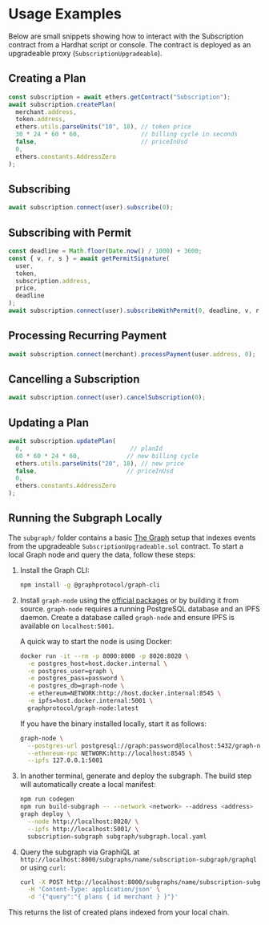 # Usage Examples

Below are small snippets showing how to interact with the Subscription contract from a Hardhat script or console. The contract is deployed as an upgradeable proxy (`SubscriptionUpgradeable`).

## Creating a Plan
```ts
const subscription = await ethers.getContract("Subscription");
await subscription.createPlan(
  merchant.address,
  token.address,
  ethers.utils.parseUnits("10", 18), // token price
  30 * 24 * 60 * 60,                 // billing cycle in seconds
  false,                             // priceInUsd
  0,
  ethers.constants.AddressZero
);
```

## Subscribing
```ts
await subscription.connect(user).subscribe(0);
```

## Subscribing with Permit
```ts
const deadline = Math.floor(Date.now() / 1000) + 3600;
const { v, r, s } = await getPermitSignature(
  user,
  token,
  subscription.address,
  price,
  deadline
);
await subscription.connect(user).subscribeWithPermit(0, deadline, v, r, s);
```

## Processing Recurring Payment
```ts
await subscription.connect(merchant).processPayment(user.address, 0);
```

## Cancelling a Subscription
```ts
await subscription.connect(user).cancelSubscription(0);
```

## Updating a Plan
```ts
await subscription.updatePlan(
  0,                              // planId
  60 * 60 * 24 * 60,             // new billing cycle
  ethers.utils.parseUnits("20", 18), // new price
  false,                         // priceInUsd
  0,
  ethers.constants.AddressZero
);
```

## Running the Subgraph Locally

The `subgraph/` folder contains a basic [The Graph](https://thegraph.com) setup
that indexes events from the upgradeable `SubscriptionUpgradeable.sol` contract.
To start a local Graph node and
query the data, follow these steps:

1. Install the Graph CLI:

   ```bash
   npm install -g @graphprotocol/graph-cli
   ```

2. Install `graph-node` using the [official packages](https://github.com/graphprotocol/graph-node/releases)
   or by building it from source. `graph-node` requires a running PostgreSQL
   database and an IPFS daemon. Create a database called `graph-node` and ensure
   IPFS is available on `localhost:5001`.

   A quick way to start the node is using Docker:

   ```bash
   docker run -it --rm -p 8000:8000 -p 8020:8020 \
     -e postgres_host=host.docker.internal \
     -e postgres_user=graph \
     -e postgres_pass=password \
     -e postgres_db=graph-node \
     -e ethereum=NETWORK:http://host.docker.internal:8545 \
     -e ipfs=host.docker.internal:5001 \
     graphprotocol/graph-node:latest
   ```

   If you have the binary installed locally, start it as follows:

   ```bash
   graph-node \
     --postgres-url postgresql://graph:password@localhost:5432/graph-node \
     --ethereum-rpc NETWORK:http://localhost:8545 \
     --ipfs 127.0.0.1:5001
   ```

3. In another terminal, generate and deploy the subgraph. The build step will
   automatically create a local manifest:

   ```bash
   npm run codegen
   npm run build-subgraph -- --network <network> --address <address>
   graph deploy \
     --node http://localhost:8020/ \
     --ipfs http://localhost:5001/ \
     subscription-subgraph subgraph/subgraph.local.yaml
   ```

4. Query the subgraph via GraphiQL at
   `http://localhost:8000/subgraphs/name/subscription-subgraph/graphql` or using
   `curl`:

   ```bash
   curl -X POST http://localhost:8000/subgraphs/name/subscription-subgraph/graphql \
     -H 'Content-Type: application/json' \
     -d '{"query":"{ plans { id merchant } }"}'
   ```

This returns the list of created plans indexed from your local chain.
